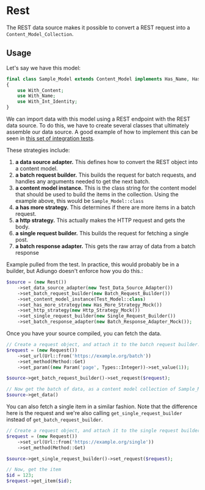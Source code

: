# Rest

The REST data source makes it possible to convert a REST request into a `Content_Model_Collection`.

## Usage

Let's say we have this model:

```php
final class Sample_Model extends Content_Model implements Has_Name, Has_Content, Identifiable_Int
{
    use With_Content;
    use With_Name;
    use With_Int_Identity;
}
```

We can import data with this model using a REST endpoint with the REST data source. To do this, we have to create
several classes that ultimately assemble our data source. A good example of how to implement this can be seen
in [this set of integration tests](https://github.com/adiungo/core/blob/main/tests/Integration/Rest_Data_Source_Test.php).

These strategies include:

1. **a data source adapter.** This defines how to convert the REST object into a content model.
1. **a batch request builder.** This builds the request for batch requests, and handles any arguments needed to get the next batch.
1. **a content model instance.** This is the class string for the content model that should be used to build the items
   in the collection. Using the example above, this would be `Sample_Model::class`
1. **a has more strategy.** This determines if there are more items in a batch request.
1. **a http strategy.** This actually makes the HTTP request and gets the body.
1. **a single request builder.** This builds the request for fetching a single post.
1. **a batch response adapter.** This gets the raw array of data from a batch response


Example pulled from the test. In practice, this would probably be in a builder, but Adiungo doesn't enforce how you do this.:

```php
$source = (new Rest())
    ->set_data_source_adapter(new Test_Data_Source_Adapter())
    ->set_batch_request_builder(new Batch_Request_Builder())
    ->set_content_model_instance(Test_Model::class)
    ->set_has_more_strategy(new Has_More_Strategy_Mock())
    ->set_http_strategy(new Http_Strategy_Mock())
    ->set_single_request_builder(new Single_Request_Builder())
    ->set_batch_response_adapter(new Batch_Response_Adapter_Mock());
```

Once you have your source compiled, you can fetch the data.

```php
// Create a request object, and attach it to the batch request builder.
$request = (new Request())
    ->set_url(Url::from('https://example.org/batch'))
    ->set_method(Method::Get)
    ->set_param((new Param('page', Types::Integer))->set_value(1));

$source->get_batch_request_builder()->set_request($request);

// Now get the batch of data, as a content model collection of Sample_Model.
$source->get_data()
```

You can also fetch a single item in a similar fashion. Note that the difference here is the request and we're also
calling `get_single_request_builder` instead of `get_batch_request_builder`.

```php
// Create a request object, and attach it to the single request builder.
$request = (new Request())
    ->set_url(Url::from('https://example.org/single'))
    ->set_method(Method::Get)

$source->get_single_request_builder()->set_request($request);

// Now, get the item 
$id = 123;
$request->get_item($id);
```